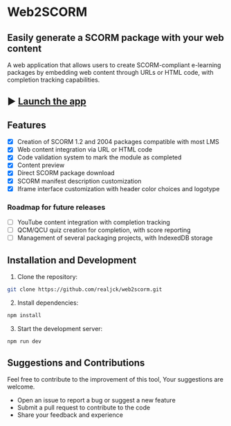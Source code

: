 # Web2SCORM
## Easily generate a SCORM package with your web content

A web application that allows users to create SCORM-compliant e-learning packages by embedding web content through URLs or HTML code, with completion tracking capabilities.

## ▶ [Launch the app](https://realjck.github.io/web2scorm/)

## Features

- [X] Creation of SCORM 1.2 and 2004 packages compatible with most LMS
- [X] Web content integration via URL or HTML code
- [X] Code validation system to mark the module as completed
- [X] Content preview
- [X] Direct SCORM package download
- [X] SCORM manifest description customization
- [X] Iframe interface customization with header color choices and logotype

### Roadmap for future releases

- [ ] YouTube content integration with completion tracking
- [ ] QCM/QCU quiz creation for completion, with score reporting
- [ ] Management of several packaging projects, with IndexedDB storage

## Installation and Development

1. Clone the repository:
```bash
git clone https://github.com/realjck/web2scorm.git
```

2. Install dependencies:
```bash
npm install
```

3. Start the development server:
```bash
npm run dev
```

## Suggestions and Contributions

Feel free to contribute to the improvement of this tool, Your suggestions are welcome.

- Open an issue to report a bug or suggest a new feature
- Submit a pull request to contribute to the code
- Share your feedback and experience
